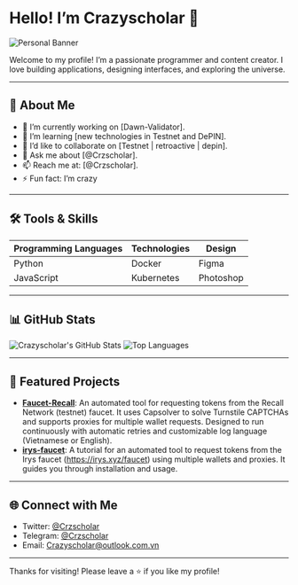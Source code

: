 # Hello! I’m Crazyscholar 👋

![Personal Banner](https://imgur.com/a/t3YBcNN)

Welcome to my profile! I’m a passionate programmer and content creator. I love building applications, designing interfaces, and exploring the universe.

---

## 🌟 About Me
- 🔭 I’m currently working on [Dawn-Validator].
- 🌱 I’m learning [new technologies in Testnet and DePIN].
- 👯 I’d like to collaborate on [Testnet | retroactive | depin].
- 💬 Ask me about [@Crzscholar].
- 📫 Reach me at: [@Crzscholar].
- ⚡ Fun fact: I’m crazy

---

## 🛠️ Tools & Skills

| Programming Languages | Technologies | Design    |
|-----------------------|--------------|-----------|
| Python                | Docker       | Figma     |
| JavaScript            | Kubernetes   | Photoshop |

---

## 📊 GitHub Stats
![Crazyscholar's GitHub Stats](https://github-readme-stats.vercel.app/api?username=Crazyscholarr&show_icons=true&theme=radical)
![Top Languages](https://github-readme-stats.vercel.app/api/top-langs/?username=Crazyscholarr&layout=compact&theme=radical)

---

## 🚀 Featured Projects
- **[Faucet-Recall](https://github.com/Crazyscholarr/Faucet-Recall)**: An automated tool for requesting tokens from the Recall Network (testnet) faucet. It uses Capsolver to solve Turnstile CAPTCHAs and supports proxies for multiple wallet requests. Designed to run continuously with automatic retries and customizable log language (Vietnamese or English).
- **[irys-faucet](https://github.com/Crazyscholarr/irys-faucet)**: A tutorial for an automated tool to request tokens from the Irys faucet (https://irys.xyz/faucet) using multiple wallets and proxies. It guides you through installation and usage.

---

## 🌐 Connect with Me
- Twitter: [@Crzscholar](https://twitter.com/Crzscholarr)
- Telegram: [@Crzscholar](https://t.me/Crzscholar)
- Email: [Crazyscholar@outlook.com.vn](mailto:Crazyscholar@outlook.com.vn)

---

Thanks for visiting! Please leave a ⭐ if you like my profile!

